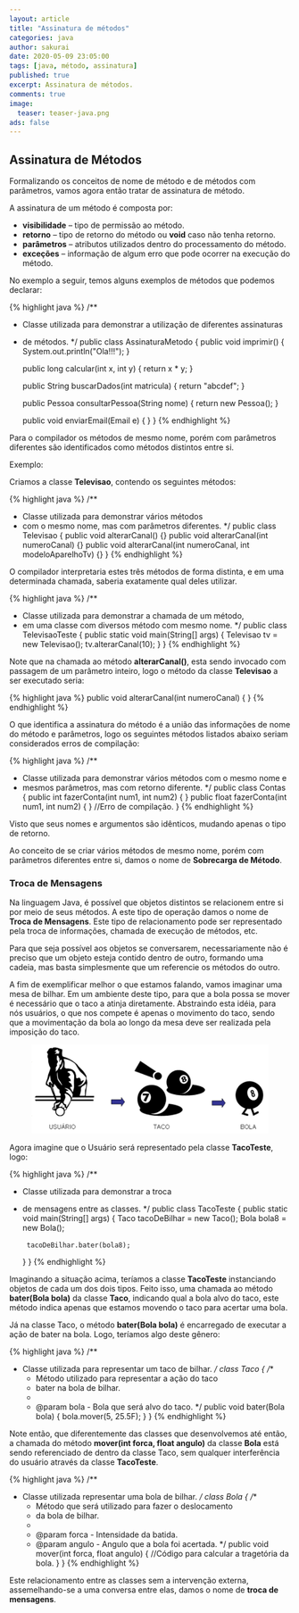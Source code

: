 ```yaml
---
layout: article
title: "Assinatura de métodos"
categories: java
author: sakurai
date: 2020-05-09 23:05:00
tags: [java, método, assinatura]
published: true
excerpt: Assinatura de métodos.
comments: true
image:
  teaser: teaser-java.png
ads: false
---
```


## Assinatura de Métodos

Formalizando os conceitos de nome de método e de métodos com parâmetros, vamos agora então tratar de assinatura de método.

A assinatura de um método é composta por:
- **visibilidade** – tipo de permissão ao método.
- **retorno** – tipo de retorno do método ou **void** caso não tenha retorno.
- **parâmetros** – atributos utilizados dentro do processamento do método.
- **exceções** – informação de algum erro que pode ocorrer na execução do método.

No exemplo a seguir, temos alguns exemplos de métodos que podemos declarar:

{% highlight java %}
/**
 * Classe utilizada para demonstrar a utilização de diferentes assinaturas
 * de métodos.
 */
public class AssinaturaMetodo {
    public void imprimir() {
        System.out.println("Ola!!!");
    }
    
    public long calcular(int x, int y) {
        return x * y;
    }
    
    public String buscarDados(int matricula) {
        return "abcdef";
    }
    
    public Pessoa consultarPessoa(String nome) {
        return new Pessoa();
    }
    
    public void enviarEmail(Email e) {
    }
}
{% endhighlight %}

Para o compilador os métodos de mesmo nome, porém com parâmetros diferentes são identificados como métodos distintos entre si.

Exemplo:

Criamos a classe **Televisao**, contendo os seguintes métodos:

{% highlight java %}
/**
 * Classe utilizada para demonstrar vários métodos
 * com o mesmo nome, mas com parâmetros diferentes.
 */
public class Televisao {
    public void alterarCanal() {}
    public void alterarCanal(int numeroCanal) {}
    public void alterarCanal(int numeroCanal, int modeloAparelhoTv) {}
}
{% endhighlight %}

O compilador interpretaria estes três métodos de forma distinta, e em uma determinada chamada, saberia exatamente qual deles utilizar.

{% highlight java %}
/**
 * Classe utilizada para demonstrar a chamada de um método,
 * em uma classe com diversos método com mesmo nome.
 */
public class TelevisaoTeste {
    public static void main(String[] args) {
        Televisao tv = new Televisao();
        tv.alterarCanal(10);
    }
}
{% endhighlight %}

Note que na chamada ao método **alterarCanal()**, esta sendo invocado com passagem de um parâmetro inteiro, logo o método da classe **Televisao** a ser executado seria:

{% highlight java %}
public void alterarCanal(int numeroCanal) { }
{% endhighlight %}

O que identifica a assinatura do método é a união das informações de nome do método e parâmetros, logo os seguintes métodos listados abaixo seriam considerados erros de compilação:

{% highlight java %}
/**
 * Classe utilizada para demonstrar vários métodos com o mesmo nome e 
 * mesmos parâmetros, mas com retorno diferente.
 */
public class Contas {
    public int fazerConta(int num1, int num2) { }
    public float fazerConta(int num1, int num2) { } //Erro de compilação.
}
{% endhighlight %}

Visto que seus nomes e argumentos são idênticos, mudando apenas o tipo de retorno.

Ao conceito de se criar vários métodos de mesmo nome, porém com parâmetros diferentes entre si, damos o nome de **Sobrecarga de Método**.


### Troca de Mensagens

Na linguagem Java, é possível que objetos distintos se relacionem entre si por meio de seus métodos. A este tipo de operação damos o nome de **Troca de Mensagens**. Este tipo de relacionamento pode ser representado pela troca de informações, chamada de execução de métodos, etc.

Para que seja possível aos objetos se conversarem, necessariamente não é preciso que um objeto esteja contido dentro de outro, formando uma cadeia, mas basta simplesmente que um referencie os métodos do outro.

A fim de exemplificar melhor o que estamos falando, vamos imaginar uma mesa de bilhar. Em um ambiente deste tipo, para que a bola possa se mover é necessário que o taco a atinja diretamente. Abstraindo esta idéia, para nós usuários, o que nos compete é apenas o movimento do taco, sendo que a movimentação da bola ao longo da mesa deve ser realizada pela imposição do taco.

<figure>
    <a href="/images/2020-05-09-java-assinatura-metodo.png"><img src="/images/2020-05-09-java-assinatura-metodo.png" alt="Assinatura de métodos."></a>
</figure>

Agora imagine que o Usuário será representado pela classe **TacoTeste**, logo:

{% highlight java %}
/**
 * Classe utilizada para demonstrar a troca
 * de mensagens entre as classes.
 */
public class TacoTeste {
    public static void main(String[] args) {
        Taco tacoDeBilhar = new Taco();
        Bola bola8 = new Bola();
        
        tacoDeBilhar.bater(bola8);
    }
}
{% endhighlight %}

Imaginando a situação acima, teríamos a classe **TacoTeste** instanciando objetos de cada um dos dois tipos. Feito isso, uma chamada ao método **bater(Bola bola)** da classe **Taco**, indicando qual a bola alvo do taco, este método indica apenas que estamos movendo o taco para acertar uma bola.

Já na classe Taco, o método **bater(Bola bola)** é encarregado de executar a ação de bater na bola. Logo, teríamos algo deste gênero:

{% highlight java %}
/**
 * Classe utilizada para representar um taco de bilhar.
 */
class Taco {
    /**
     * Método utilizado para representar a ação do taco
     * bater na bola de bilhar.
     * 
     * @param bola - Bola que será alvo do taco.
     */
    public void bater(Bola bola) {
        bola.mover(5, 25.5F);
    }
}
{% endhighlight %}

Note então, que diferentemente das classes que desenvolvemos até então, a chamada do método **mover(int forca, float angulo)** da classe **Bola** está sendo referenciado de dentro da classe Taco, sem qualquer interferência do usuário através da classe **TacoTeste**.

{% highlight java %}
/**
 * Classe utilizada representar uma bola de bilhar.
 */
class Bola {
    /**
     * Método que será utilizado para fazer o deslocamento
     * da bola de bilhar.
     * 
     * @param forca - Intensidade da batida.
     * @param angulo - Angulo que a bola foi acertada.
     */
    public void mover(int forca, float angulo) {
        //Código para calcular a tragetória da bola.
    }
}
{% endhighlight %}

Este relacionamento entre as classes sem a intervenção externa, assemelhando-se a uma conversa entre elas, damos o nome de **troca de mensagens**.